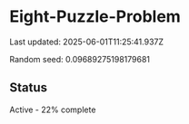 # Eight-Puzzle-Problem

Last updated: 2025-06-01T11:25:41.937Z

Random seed: 0.09689275198179681

## Status

Active - 22% complete